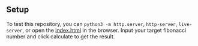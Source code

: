 ## Setup

To test this repository, you can `python3 -m http.server`, `http-server`, `live-server`, or open the [index.html](./index.html) in the browser. Input your target fibonacci number and click calculate to get the result.
